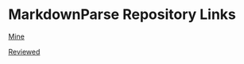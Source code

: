 # MarkdownParse Repository Links
[Mine](https://github.com/Andrewphanguyen/CSE15L-Panther.git) 


[Reviewed](https://github.com/annakkin/markdown-parse.git)
